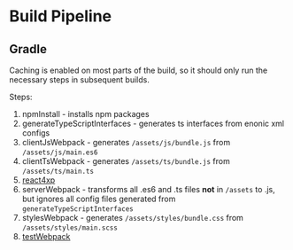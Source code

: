 # Build Pipeline
## Gradle
Caching is enabled on most parts of the build, so it should only run the necessary steps in subsequent builds.

Steps:
1. npmInstall - installs npm packages
2. generateTypeScriptInterfaces - generates ts interfaces from enonic xml configs
3. clientJsWebpack - generates `/assets/js/bundle.js` from `/assets/js/main.es6`
4. clientTsWebpack - generates `/assets/ts/bundle.js` from `/assets/ts/main.ts`
5. [react4xp](./React4xp.md)
6. serverWebpack - transforms all .es6 and .ts files **not** in `/assets` to .js, but ignores all config files generated from `generateTypeScriptInterfaces`
7. stylesWebpack - generates `/assets/styles/bundle.css` from `/assets/styles/main.scss`
8. [testWebpack](./Testing.md)
